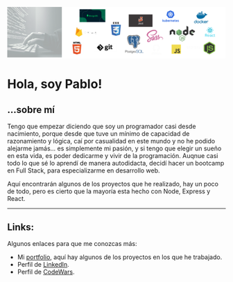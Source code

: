 ![Tecnologías](Tecnologias.png)

# Hola, soy Pablo!

## ...sobre mí
Tengo que empezar diciendo que soy un programador casi desde nacimiento, porque desde que tuve un mínimo de capacidad de razonamiento y lógica, caí por casualidad en este mundo y no he podido alejarme jamás... 
es simplemente mi pasión, y si tengo que elegir un sueño en esta vida, es poder dedicarme y vivir de la programación. Auqnue casi todo lo que sé lo aprendí de manera autodidacta, decidí hacer un bootcamp en Full Stack, para especializarme en desarrollo web.

Aquí encontrarán algunos de los proyectos que he realizado, hay un poco de todo, pero es cierto que la mayoría esta hecho con Node, Express y React. 

---
## Links:

Algunos enlaces para que me conozcas más:
* Mi [portfolio](https://pablopace-portfolio.netlify.app/), aquí hay algunos de los proyectos en los que he trabajado.
* Perfil de [LinkedIn](https://www.linkedin.com/in/pablopace-dev/).
* Perfil de [CodeWars](https://www.codewars.com/users/pablo2637/).

